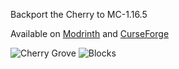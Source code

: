 Backport the Cherry to MC-1.16.5

Available on [Modrinth](https://modrinth.com/mod/futurecherry) and [CurseForge](https://curseforge.com/minecraft/mc-mods/futurecherry)

![Cherry Grove](https://5pw.net/i/2025/04/26/680ce931cb0a2.png)
![Blocks](https://5pw.net/i/2025/04/26/680ce931503a1.png)
